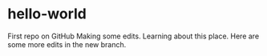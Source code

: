 # hello-world
First repo on GitHub
Making some edits.  Learning about this place.
Here are some more edits in the new branch.
